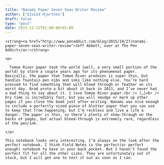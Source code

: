 ```yaml
---
title: "Nanami Paper Seven Seas Writer Review"
author: ["Eivind Hjertnes"]
draft: false
type: "post"
date: 2015-11-22T01:00:00+01:00
---
```


<div class="HTML">
  <div></div>

<p>

</div>

```text
<strong><a href="http://www.penaddict.com/blog/2015/10/27/nanami-paper-seven-seas-writer-review">Jeff Abbott, over at The Pen Addict</a>:</strong>
```

<div class="HTML">
  <div></div>

</p>

</div>

<div class="HTML">
  <div></div>

<blockquote>

</div>

```text
<p>

  Tomoe River paper took the world (well, a very small portion of the world) by storm a couple years ago for its phenomenal paper. Basically, the paper that Tomoe River produces is super thin, but handles fountain pen nibs and inks like nothing else. You’re hard pressed to find something that will bleed through or feather on its worst day. Brad wrote a bit about it back in 2013, and I’ve never had a bad thing to say about it. I love Tomoe River paper.<br /> […]<br /> Dry time is incredibly fast, but you will smudge or mark up other pages if you close the book just after writing. Nanami was nice enough to include a perfectly-sized piece of blotter paper that you can use to keep that from happening, but I’m reckless and live a life a danger. The paper is thin, so there’s plenty of show-through on the backs of pages, but actual bleed-through is extremely rare, regardless of the pen/ink.

</p>
```

<div class="HTML">
  <div></div>

</blockquote>

</div>

<div class="HTML">
  <div></div>

<p>

</div>

```text
This notebook looks very interesting. I’m always on the look after the perfect notebook. I think Field Notes is the perfect(or perfect enough) notebook to have in your back pocket. But I haven’t found the perfect fit for all the other sizes. They are unfortunately out of stock, but I will get one to test it out as soon as I can.
```

<div class="HTML">
  <div></div>

</p>

</div>
